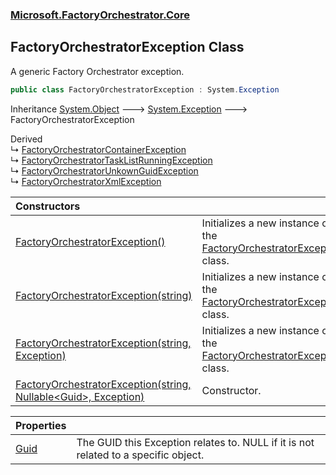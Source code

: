 ### [Microsoft.FactoryOrchestrator.Core](Microsoft_FactoryOrchestrator_Core.md 'Microsoft.FactoryOrchestrator.Core')
## FactoryOrchestratorException Class
A generic Factory Orchestrator exception.  
```csharp
public class FactoryOrchestratorException : System.Exception
```

Inheritance [System.Object](https://docs.microsoft.com/en-us/dotnet/api/System.Object 'System.Object') &#129106; [System.Exception](https://docs.microsoft.com/en-us/dotnet/api/System.Exception 'System.Exception') &#129106; FactoryOrchestratorException  

Derived  
&#8627; [FactoryOrchestratorContainerException](FactoryOrchestratorContainerException.md 'Microsoft.FactoryOrchestrator.Core.FactoryOrchestratorContainerException')  
&#8627; [FactoryOrchestratorTaskListRunningException](FactoryOrchestratorTaskListRunningException.md 'Microsoft.FactoryOrchestrator.Core.FactoryOrchestratorTaskListRunningException')  
&#8627; [FactoryOrchestratorUnkownGuidException](FactoryOrchestratorUnkownGuidException.md 'Microsoft.FactoryOrchestrator.Core.FactoryOrchestratorUnkownGuidException')  
&#8627; [FactoryOrchestratorXmlException](FactoryOrchestratorXmlException.md 'Microsoft.FactoryOrchestrator.Core.FactoryOrchestratorXmlException')  

| Constructors | |
| :--- | :--- |
| [FactoryOrchestratorException()](FactoryOrchestratorException_FactoryOrchestratorException().md 'Microsoft.FactoryOrchestrator.Core.FactoryOrchestratorException.FactoryOrchestratorException()') | Initializes a new instance of the [FactoryOrchestratorException](FactoryOrchestratorException.md 'Microsoft.FactoryOrchestrator.Core.FactoryOrchestratorException') class.<br/> |
| [FactoryOrchestratorException(string)](FactoryOrchestratorException_FactoryOrchestratorException(string).md 'Microsoft.FactoryOrchestrator.Core.FactoryOrchestratorException.FactoryOrchestratorException(string)') | Initializes a new instance of the [FactoryOrchestratorException](FactoryOrchestratorException.md 'Microsoft.FactoryOrchestrator.Core.FactoryOrchestratorException') class.<br/> |
| [FactoryOrchestratorException(string, Exception)](FactoryOrchestratorException_FactoryOrchestratorException(string_Exception).md 'Microsoft.FactoryOrchestrator.Core.FactoryOrchestratorException.FactoryOrchestratorException(string, System.Exception)') | Initializes a new instance of the [FactoryOrchestratorException](FactoryOrchestratorException.md 'Microsoft.FactoryOrchestrator.Core.FactoryOrchestratorException') class.<br/> |
| [FactoryOrchestratorException(string, Nullable&lt;Guid&gt;, Exception)](FactoryOrchestratorException_FactoryOrchestratorException(string_Nullable_Guid__Exception).md 'Microsoft.FactoryOrchestrator.Core.FactoryOrchestratorException.FactoryOrchestratorException(string, System.Nullable&lt;System.Guid&gt;, System.Exception)') | Constructor.<br/> |

| Properties | |
| :--- | :--- |
| [Guid](FactoryOrchestratorException_Guid.md 'Microsoft.FactoryOrchestrator.Core.FactoryOrchestratorException.Guid') | The GUID this Exception relates to. NULL if it is not related to a specific object.<br/> |

